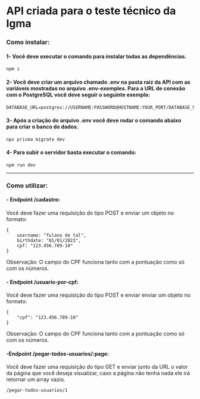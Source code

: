 # API criada para o teste técnico da Igma

  

### Como instalar:

#### 1- Você deve executar o comando para instalar todas as dependências.
```
npm i
```

#### 2- Você deve criar um arquivo chamado .env na pasta raiz da API com as variáveis mostradas no arquivo .env-exemples. Para a URL de conexão com o PostgreSQL você deve seguir o seguinte exemplo:
```
DATABASE_URL=postgres://USERNAME:PASSWORD@HOSTNAME:YOUR_PORT/DATABASE_NAME
```

#### 3- Após a criação do arquivo .env você deve rodar o comando abaixo para criar o banco de dados.
```
npx prisma migrate dev
```

#### 4- Para subir o servidor basta executar o comando:
```
npm run dev
```

---

### Como utilizar:

#### - Endpoint **/cadastro**: 
Você deve fazer uma requisição do tipo POST e enviar um objeto no formato:

    {
	    username: "fulano de tal",
	    birthdate: "01/01/2023",
	    cpf: "123.456.789-10"
	}
Observação: O campo do CPF funciona tanto com a pontuação como só com os números.

#### - Endpoint **/usuario-por-cpf**:
Você deve fazer uma requisição do tipo POST e enviar enviar um objeto no formato:

    {  
	    "cpf": "123.456.789-10"
	}
Observação: O campo do CPF funciona tanto com a pontuação como só com os números.

#### -Endpoint **/pegar-todos-usuarios/:page**:
Você deve fazer uma requisição do tipo GET e enviar junto da URL o valor da página que você deseja visualizar, caso a página não tenha nada ele irá retornar um array vazio.

    /pegar-todos-usuarios/1
